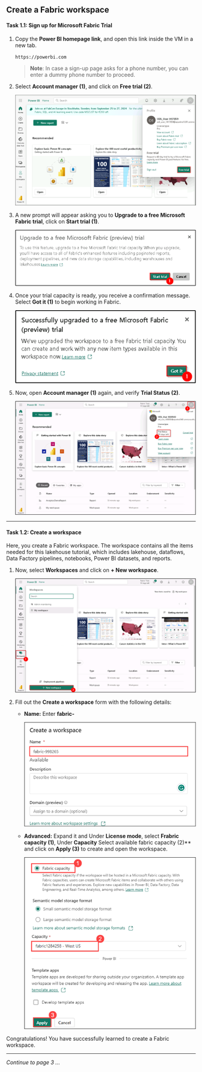 ## Create a Fabric workspace

#### Task 1.1: Sign up for Microsoft Fabric Trial

1. Copy the **Power BI homepage link**, and open this link inside the VM in a new tab.

   ```
   https://powerbi.com
   ```

   >**Note**: In case a sign-up page asks for a phone number, you can enter a dummy phone number to proceed.

2. Select **Account manager (1)**, and click on **Free trial (2)**.

   ![Account-manager-start](./Images/update1.png)

3. A new prompt will appear asking you to **Upgrade to a free Microsoft Fabric trial**, click on **Start trial (1)**.

   ![Start-trial](./Images/ws/08.png)

4. Once your trial capacity is ready, you receive a confirmation message. Select **Got it (1)** to begin working in Fabric.

   ![Got-it](./Images/ws/09.png)

6. Now, open **Account manager (1)** again, and verify **Trial Status (2)**.

   ![Verify-trial-status](./Images/ws/10.png)

----

#### Task 1.2: Create a workspace

Here, you create a Fabric workspace. The workspace contains all the items needed for this lakehouse tutorial, which includes lakehouse, dataflows, Data Factory pipelines, notebooks, Power BI datasets, and reports.

1.  Now, select **Workspaces** and click on **+ New workspace**.

    ![New Workspace](./Images/ws/11.png)

2. Fill out the **Create a workspace** form with the following details:

   - **Name:** Enter **fabric-<inject key="DeploymentID" enableCopy="false"/>**

      ![name-and-desc-of-workspc](./Images/ws/12.png)

   - **Advanced:** Expand it and Under **License mode**, select **Frabric capacity (1)**, Under **Capacity** Select available fabric capacity (2)** and click on **Apply (3)** to create and open the workspace.

      ![advanced-and-apply](./Images/32.png)

Congratulations! You have successfully learned to create a Fabric workspace.

----

*Continue to page 3 ...*
